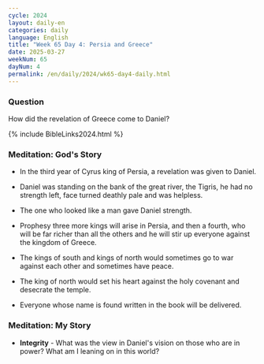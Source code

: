```yaml
---
cycle: 2024
layout: daily-en
categories: daily
language: English
title: "Week 65 Day 4: Persia and Greece"
date: 2025-03-27
weekNum: 65
dayNum: 4
permalink: /en/daily/2024/wk65-day4-daily.html
---
```


### Question     
How did the revelation of Greece come to Daniel?  

{% include BibleLinks2024.html %}

### Meditation: God's Story   
+ In the third year of Cyrus king of Persia, a revelation was given to Daniel. 

+ Daniel was standing on the bank of the great river, the Tigris, he had no strength left, face turned deathly pale and was helpless. 

+ The one who looked like a man gave Daniel strength. 

+ Prophesy three more kings will arise in Persia, and then a fourth, who will be far richer than all the others and he will stir up everyone against the kingdom of Greece. 

+ The kings of south and kings of north would sometimes go to war against each other and sometimes have peace. 

+ The king of north would set his heart against the holy covenant and desecrate the temple. 

+ Everyone whose name is found written in the book will be delivered. 

### Meditation: My Story   
+ **Integrity** - What was the view in Daniel's vision on those who are in power? What am I leaning on in this world? 
